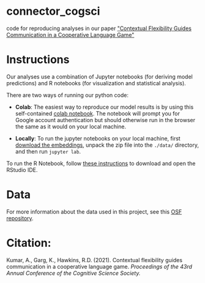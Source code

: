 # connector_cogsci
code for reproducing analyses in our paper ["Contextual Flexibility Guides Communication in a Cooperative Language Game"](http://abhilashak.weebly.com/uploads/5/9/6/0/59603701/kumar_garg_hawkins_2021.pdf)

# Instructions

Our analyses use a combination of Jupyter notebooks (for deriving model predictions) and R notebooks (for visualization and statistical analysis).

There are two ways of running our python code:

* **Colab**: The easiest way to reproduce our model results is by using this self-contained [colab notebook](https://colab.research.google.com/drive/1-golo6imFfE01Uv9qw7ArORyzCNDHAT8#scrollTo=GsOHknjeXUoo). The notebook will prompt you for Google account authentication but should otherwise run in the browser the same as it would on your local machine.

* **Locally**: To run the jupyter notebooks on your local machine, first [download the embeddings](https://drive.google.com/file/d/14hgbTKTP2RHt4wh5ubMVi1eg6bnGOV8N/view?usp=sharing), unpack the zip file into the `./data/` directory, and then run `jupyter lab`.

To run the R Notebook, follow [these instructions](https://www.rstudio.com/products/rstudio/download/) to download and open the RStudio IDE.

# Data

For more information about the data used in this project, see this [OSF repository](https://osf.io/haes8/).

# Citation:

Kumar, A., Garg, K., Hawkins, R.D. (2021). Contextual flexibility guides communication in a cooperative language game. *Proceedings of the 43rd Annual Conference of the Cognitive Science Society.*
